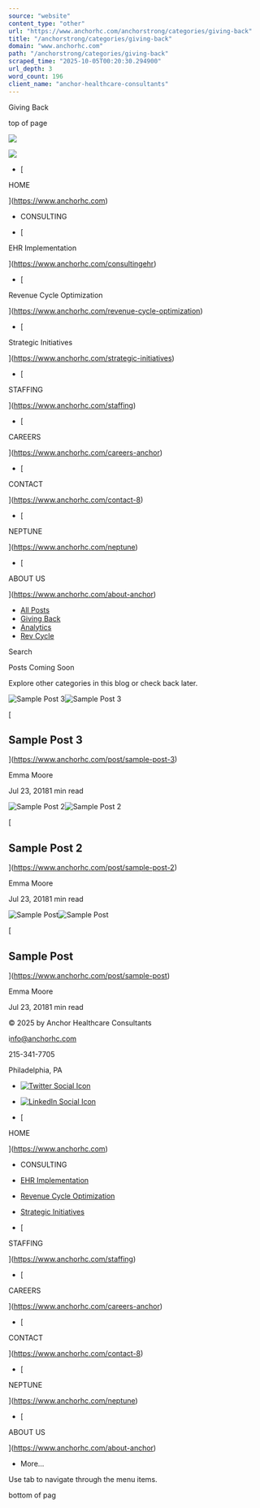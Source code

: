 ```yaml
---
source: "website"
content_type: "other"
url: "https://www.anchorhc.com/anchorstrong/categories/giving-back"
title: "/anchorstrong/categories/giving-back"
domain: "www.anchorhc.com"
path: "/anchorstrong/categories/giving-back"
scraped_time: "2025-10-05T00:20:30.294900"
url_depth: 3
word_count: 196
client_name: "anchor-healthcare-consultants"
---
```


Giving Back

top of page

![](https://static.wixstatic.com/media/a554f2e31a98ac7ddde7be7d203844a5.png/v1/fill/w_176,h_176,al_c,q_85,blur_2,enc_avif,quality_auto/a554f2e31a98ac7ddde7be7d203844a5.png)

[![](https://static.wixstatic.com/media/4ddd5e_e2b3fece714a459b84d111f7df5d924d~mv2.png/v1/fill/w_235,h_52,al_c,q_85,usm_0.66_1.00_0.01,enc_avif,quality_auto/4ddd5e_e2b3fece714a459b84d111f7df5d924d~mv2.png)](https://www.anchorhc.com)

*   [

HOME

](https://www.anchorhc.com)

*   CONSULTING

*   [

EHR Implementation

](https://www.anchorhc.com/consultingehr)

*   [

Revenue Cycle Optimization

](https://www.anchorhc.com/revenue-cycle-optimization)

*   [

Strategic Initiatives

](https://www.anchorhc.com/strategic-initiatives)

*   [

STAFFING

](https://www.anchorhc.com/staffing)

*   [

CAREERS

](https://www.anchorhc.com/careers-anchor)

*   [

CONTACT

](https://www.anchorhc.com/contact-8)

*   [

NEPTUNE

](https://www.anchorhc.com/neptune)

*   [

ABOUT US

](https://www.anchorhc.com/about-anchor)

*   [All Posts](https://www.anchorhc.com/anchorstrong)
*   [Giving Back](https://www.anchorhc.com/anchorstrong/categories/giving-back)
*   [Analytics](https://www.anchorhc.com/anchorstrong/categories/analytics)
*   [Rev Cycle](https://www.anchorhc.com/anchorstrong/categories/rev-cycle)

Search

Posts Coming Soon

Explore other categories in this blog or check back later.

![Sample Post 3](https://static.wixstatic.com/media/4ddd5e_c9655e84167643948ccfcfb9f98d5ca0~mv2.png/v1/fill/w_533,h_250,fp_0.50_0.50,lg_1,q_35,blur_30,enc_avif,quality_auto/4ddd5e_c9655e84167643948ccfcfb9f98d5ca0~mv2.webp)![Sample Post 3](https://static.wixstatic.com/media/4ddd5e_c9655e84167643948ccfcfb9f98d5ca0~mv2.png/v1/fill/w_454,h_213,fp_0.50_0.50,q_95,enc_avif,quality_auto/4ddd5e_c9655e84167643948ccfcfb9f98d5ca0~mv2.webp)

[

## Sample Post 3

](https://www.anchorhc.com/post/sample-post-3)

Emma Moore

Jul 23, 20181 min read

![Sample Post 2 ](https://static.wixstatic.com/media/4ddd5e_572b2d9c0a75469c98f42907c1c97cf7~mv2_d_5184_3456_s_4_2.jpg/v1/fill/w_250,h_250,fp_0.50_0.50,q_30,blur_30,enc_avif,quality_auto/4ddd5e_572b2d9c0a75469c98f42907c1c97cf7~mv2_d_5184_3456_s_4_2.webp)![Sample Post 2 ](https://static.wixstatic.com/media/4ddd5e_572b2d9c0a75469c98f42907c1c97cf7~mv2_d_5184_3456_s_4_2.jpg/v1/fill/w_454,h_454,fp_0.50_0.50,q_90,enc_avif,quality_auto/4ddd5e_572b2d9c0a75469c98f42907c1c97cf7~mv2_d_5184_3456_s_4_2.webp)

[

## Sample Post 2

](https://www.anchorhc.com/post/sample-post-2)

Emma Moore

Jul 23, 20181 min read

![Sample Post](https://static.wixstatic.com/media/4ddd5e_466667b501d04b94bcc1c6b4e4ca7a90~mv2.png/v1/fill/w_268,h_250,fp_0.50_0.50,q_35,blur_30,enc_avif,quality_auto/4ddd5e_466667b501d04b94bcc1c6b4e4ca7a90~mv2.webp)![Sample Post](https://static.wixstatic.com/media/4ddd5e_466667b501d04b94bcc1c6b4e4ca7a90~mv2.png/v1/fill/w_454,h_423,fp_0.50_0.50,q_95,enc_avif,quality_auto/4ddd5e_466667b501d04b94bcc1c6b4e4ca7a90~mv2.webp)

[

## Sample Post

](https://www.anchorhc.com/post/sample-post)

Emma Moore

Jul 23, 20181 min read

© 2025 by Anchor Healthcare Consultants

i[nfo@anchorhc.com](mailto:info@anchorhc.com)

215-341-7705

Philadelphia, PA

*   [![Twitter Social Icon](https://static.wixstatic.com/media/9c4b521dd2404cd5a05ed6115f3a0dc8.png/v1/fill/w_27,h_27,al_c,q_85,usm_0.66_1.00_0.01,enc_avif,quality_auto/9c4b521dd2404cd5a05ed6115f3a0dc8.png)](https://twitter.com/anchor_HC)
*   [![LinkedIn Social Icon](https://static.wixstatic.com/media/48a2a42b19814efaa824450f23e8a253.png/v1/fill/w_27,h_27,al_c,q_85,usm_0.66_1.00_0.01,enc_avif,quality_auto/48a2a42b19814efaa824450f23e8a253.png)](https://www.linkedin.com/company/7947763?trk=tyah&trkInfo=clickedVertical%3Acompany%2CclickedEntityId%3A7947763%2Cidx%3A2-1-2%2CtarId%3A1461788598504%2Ctas%3Aanchor%20healthcare%20consult)

*   [

HOME

](https://www.anchorhc.com)
*   CONSULTING

*   [EHR Implementation](https://www.anchorhc.com/consultingehr)
*   [Revenue Cycle Optimization](https://www.anchorhc.com/revenue-cycle-optimization)
*   [Strategic Initiatives](https://www.anchorhc.com/strategic-initiatives)
*   [

STAFFING

](https://www.anchorhc.com/staffing)
*   [

CAREERS

](https://www.anchorhc.com/careers-anchor)
*   [

CONTACT

](https://www.anchorhc.com/contact-8)
*   [

NEPTUNE

](https://www.anchorhc.com/neptune)
*   [

ABOUT US

](https://www.anchorhc.com/about-anchor)
*   More...

Use tab to navigate through the menu items.

bottom of pag
